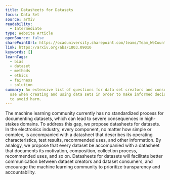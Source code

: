 ```yaml
---
title: Datasheets for Datasets
focus: Data Set
source: arXiv
readability:
  - Intermediate
type: Website Article
openSource: false
sharePointUrl: https://ocaduniversity.sharepoint.com/teams/Team_WeCount/Shared%20Documents/Resources%20and%20Tools/Literature%20(curated)/Datasheets%20for%20Datasets.pdf
link: https://arxiv.org/abs/1803.09010
keywords: []
learnTags:
  - bias
  - dataset
  - methods
  - ethics
  - fairness
  - solution
summary: An extensive list of questions for data set creators and consumers to
  use when creating and using data sets in order to make informed decisions and
  to avoid harm.
---
```

The machine learning community currently has no standardized process for documenting datasets, which can lead to severe consequences in high-stakes domains. To address this gap, we propose datasheets for datasets. In the electronics industry, every component, no matter how simple or complex, is accompanied with a datasheet that describes its operating characteristics, test results, recommended uses, and other information. By analogy, we propose that every dataset be accompanied with a datasheet that documents its motivation, composition, collection process, recommended uses, and so on. Datasheets for datasets will facilitate better communication between dataset creators and dataset consumers, and encourage the machine learning community to prioritize transparency and accountability.